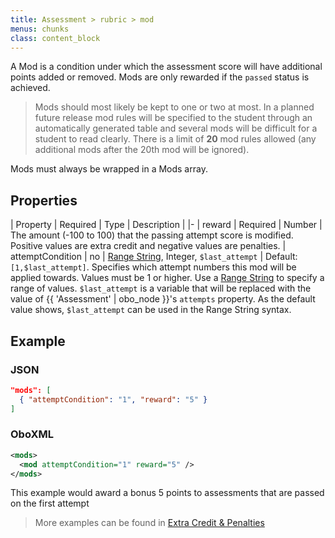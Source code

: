 ```yaml
---
title: Assessment > rubric > mod
menus: chunks
class: content_block
---
```


A Mod is a condition under which the assessment score will have additional points added or removed. Mods are only rewarded if the `passed` status is achieved.

> Mods should most likely be kept to one or two at most. In a planned future release mod rules will be specified to the student through an automatically generated table and several mods will be difficult for a student to read clearly. There is a limit of **20** mod rules allowed (any additional mods after the 20th mod will be ignored).

Mods must always be wrapped in a Mods array.

## Properties

| Property | Required | Type | Description |
|-
| reward | Required | Number | The amount (-100 to 100) that the passing attempt score is modified. Positive values are extra credit and negative values are penalties.
| attemptCondition | no | [Range String](../range_strings.html), Integer, `$last_attempt` | Default: `[1,$last_attempt]`. Specifies which attempt numbers this mod will be applied towards. Values must be 1 or higher. Use a [Range String](../range_strings.html) to specify a range of values. `$last_attempt` is a variable that will be replaced with the value of {{ 'Assessment' | obo_node }}'s `attempts` property. As the default value shows, `$last_attempt` can be used in the Range String syntax.

## Example

### JSON

```json
"mods": [
  { "attemptCondition": "1", "reward": "5" }
]
```

### OboXML

```xml
<mods>
  <mod attemptCondition="1" reward="5" />
</mods>
```

This example would award a bonus 5 points to assessments that are passed on the first attempt

> More examples can be found in [Extra Credit & Penalties](../../authors/assessment_extra_credit.html)
